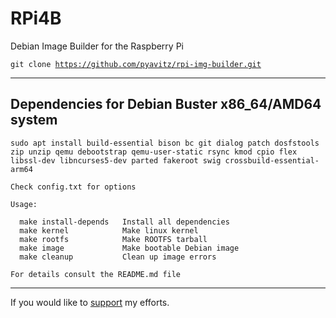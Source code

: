 # RPi4B
Debian Image Builder for the Raspberry Pi

<code>git clone https://github.com/pyavitz/rpi-img-builder.git</code>
<hr>
<h2>Dependencies for Debian Buster x86_64/AMD64 system</h2>

```
sudo apt install build-essential bison bc git dialog patch dosfstools zip unzip qemu debootstrap qemu-user-static rsync kmod cpio flex libssl-dev libncurses5-dev parted fakeroot swig crossbuild-essential-arm64
```

```
Check config.txt for options

Usage:

  make install-depends   Install all dependencies
  make kernel            Make linux kernel
  make rootfs            Make ROOTFS tarball
  make image             Make bootable Debian image
  make cleanup           Clean up image errors

For details consult the README.md file

```

<hr>

If you would like to <a href="https://www.paypal.com/cgi-bin/webscr?cmd=_donations&business=VG8GP2SY4CEEW&item_name=For+new+single+board+computers+and+accessories.&currency_code=USD&source=url">support</a> my efforts.
